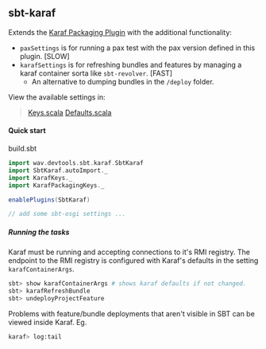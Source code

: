 ## sbt-karaf

Extends the [Karaf Packaging Plugin](KarafPackagingPlugin.md) with the additional functionality:

 - `paxSettings` is for running a pax test with the pax version defined in this plugin. \[SLOW]
 - `karafSettings` is for refreshing bundles and features by managing a karaf container sorta like `sbt-revolver`. \[FAST]
     + An alternative to dumping bundles in the `/deploy` folder.

View the available settings in:
  >[Keys.scala](sbt-karaf/src/main/scala/wav/devtools/sbt/karaf/Keys.scala)
  >[Defaults.scala](sbt-karaf/src/main/scala/wav/devtools/sbt/karaf/Defaults.scala)

#### Quick start

build.sbt
```scala
import wav.devtools.sbt.karaf.SbtKaraf
import SbtKaraf.autoImport._
import KarafKeys._
import KarafPackagingKeys._

enablePlugins(SbtKaraf)

// add some sbt-osgi settings ...

```

##### Running the tasks

Karaf must be running and accepting connections to it's RMI registry. The endpoint to the RMI registry is configured with Karaf's defaults in the setting `karafContainerArgs`.

```bash
sbt> show karafContainerArgs # shows karaf defaults if not changed.
sbt> karafRefreshBundle
sbt> undeployProjectFeature
```

Problems with feature/bundle deployments that aren't visible in SBT can be viewed inside Karaf. Eg.

```bash
karaf> log:tail
```
